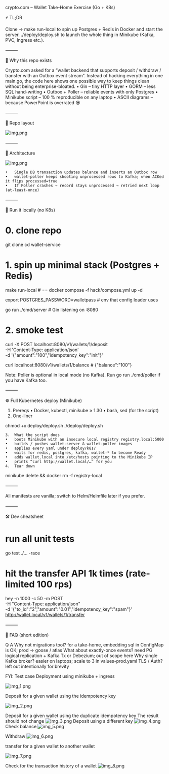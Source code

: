 crypto.com – Wallet Take-Home Exercise (Go + K8s)

⚡ TL;DR

Clone → make run-local to spin up Postgres + Redis in Docker and start the server.
./deploy/deploy.sh to launch the whole thing in Minikube (Kafka, PVC, Ingress etc.).

⸻

🤔 Why this repo exists

Crypto.com asked for a “wallet backend that supports deposit / withdraw / transfer with an Outbox event stream”.
Instead of hacking everything in one main.go, the code here shows one possible way to keep things clean without being enterprise-bloated.
•	Gin – tiny HTTP layer
•	GORM – less SQL hand-writing
•	Outbox + Poller – reliable events with only Postgres
•	Minikube script – 100 % reproducible on any laptop
•	ASCII diagrams – because PowerPoint is overrated 😎

⸻

🧱 Repo layout

![img.png](image/img_layout.png)


⸻

📐 Architecture 

![img.png](image/img.png)

	•	Single DB transaction updates balance and inserts an Outbox row
	•	wallet-poller keeps shooting unprocessed rows to Kafka; when ACKed it flips processed=true
	•	If Poller crashes → record stays unprocessed → retried next loop (at-least-once)

⸻

🚀 Run it locally (no K8s)

# 0. clone repo
git clone 
cd wallet-service

# 1. spin up minimal stack (Postgres + Redis)
make run-local          # == docker compose -f hack/compose.yml up -d

export POSTGRES_PASSWORD=walletpass # env that config loader uses

go run ./cmd/server     # Gin listening on :8080

# 2. smoke test
curl -X POST localhost:8080/v1/wallets/1/deposit \
-H 'Content-Type: application/json' \
-d '{"amount":"100","idempotency_key":"init"}'

curl localhost:8080/v1/wallets/1/balance   # {"balance":"100"}

Note: Poller is optional in local mode (no Kafka). Run go run ./cmd/poller if you have Kafka too.

⸻

☸️ Full Kubernetes deploy (Minikube)
1.	Prereqs
•	Docker, kubectl, minikube ≥ 1.30
•	bash, sed (for the script)
2.	One-liner

chmod +x deploy/deploy.sh
./deploy/deploy.sh


	3.	What the script does
	•	boots Minikube with an insecure local registry registry.local:5000
	•	builds / pushes wallet-server & wallet-poller images
	•	applies every yaml under deploy/k8s/
	•	waits for redis, postgres, kafka, wallet-* to become Ready
	•	adds wallet.local into /etc/hosts pointing to the Minikube IP
	•	prints “curl http://wallet.local/…” for you
	4.	Tear down

minikube delete && docker rm -f registry-local



⸻


All manifests are vanilla; switch to Helm/Helmfile later if you prefer.

⸻

🛠️ Dev cheatsheet

# run all unit tests
go test ./... -race

# hit the transfer API 1k times (rate-limited 100 rps)
hey -n 1000 -c 50 -m POST \
-H "Content-Type: application/json" \
-d '{"to_id":"2","amount":"0.01","idempotency_key":"spam"}' \
http://wallet.local/v1/wallets/1/transfer


⸻

🤯 FAQ (short edition)

Q	A
Why not migrations tool?	for a take-home, embedding sql in ConfigMap is OK; prod → goose / atlas
What about exactly-once events?	need PG logical replication + Kafka Tx or Debezium; out of scope here
Why single Kafka broker?	easier on laptops; scale to 3 in values-prod.yaml
TLS / Auth?	left out intentionally for brevity



FYI: Test case
Deployment using minikube + ingress

![img_1.png](image/img_1.png)


Deposit for a given wallet using the idempotency key

![img_2.png](image/img_2.png)


Deposit for a given wallet using the duplicate  idempotency key
The result should not change
![img_3.png](image/img_3.png)
Deposit using a different key
![img_4.png](image/img_4.png)
Check balance
![img_5.png](image/img_5.png)

Withdraw
![img_6.png](image/img_6.png)




transfer for a given wallet to another wallet

![img_7.png](image/img_7.png)


Check for the transaction history of a wallet
![img_8.png](image/img_8.png)


